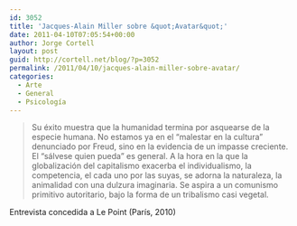 ```yaml
---
id: 3052
title: 'Jacques-Alain Miller sobre &quot;Avatar&quot;'
date: 2011-04-10T07:05:54+00:00
author: Jorge Cortell
layout: post
guid: http://cortell.net/blog/?p=3052
permalink: /2011/04/10/jacques-alain-miller-sobre-avatar/
categories:
  - Arte
  - General
  - Psicología
---
```

> Su éxito muestra que la humanidad termina por asquearse de la especie humana. No estamos ya en el “malestar en la cultura” denunciado por Freud, sino en la evidencia de un impasse creciente. El “sálvese quien pueda” es general. A la hora en la que la globalización del capitalismo exacerba el individualismo, la competencia, el cada uno por las suyas, se adorna la naturaleza, la animalidad con una dulzura imaginaria. Se aspira a un comunismo primitivo autoritario, bajo la forma de un tribalismo casi vegetal.

Entrevista concedida a Le Point (París, 2010)